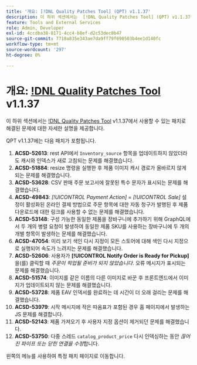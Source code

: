 ```yaml
---
title: '개요: [!DNL Quality Patches Tool] (QPT) v1.1.37'
description: 이 하위 섹션에서는  [!DNL Quality Patches Tool] (QPT) v1.1.37에서 사용할 수 있는 패치로 해결된 문제에 대한 자세한 설명을 제공합니다.
feature: Tools and External Services
role: Admin, Developer
exl-id: 4ccdba38-8171-4cc4-b8ef-d2c53dec0b47
source-git-commit: 7718a835e343ae7da9ff79f690503b4ee1d140fc
workflow-type: tm+mt
source-wordcount: '297'
ht-degree: 0%

---
```


# 개요: [!DNL Quality Patches Tool](QPT) v1.1.37

이 하위 섹션에서는 [!DNL Quality Patches Tool](QPT) v1.1.37에서 사용할 수 있는 패치로 해결된 문제에 대한 자세한 설명을 제공합니다.

QPT v1.1.37에는 다음 패치가 포함됩니다.

1. **ACSD-52613**: rest API에서 `Inventory_source` 항목을 업데이트하지 않았더라도 캐시와 인덱스가 새로 고침되는 문제를 해결했습니다.
1. **ACSD-51884**: resize 명령을 실행한 후 제품 이미지 캐시 경로가 올바르지 않게 되는 문제를 해결했습니다.
1. **ACSD-53628**: CSV 판매 주문 보고서에 잘못된 특수 문자가 표시되는 문제를 해결했습니다.
1. **ACSD-49843**: *[!UICONTROL Payment Action]* = *[!UICONTROL Sale]* 설정이 활성화된 온라인 결제 방법으로 주문 항목에 대한 자동 청구가 발행된 후 제품 다운로드에 대한 링크를 사용할 수 없는 문제를 해결했습니다.
1. **ACSD-53148**: 구성 가능한 동일한 제품을 장바구니에 추가하기 위해 GraphQL에서 두 개의 병렬 요청이 발생하여 동일한 제품 SKU를 사용하는 장바구니에 두 개의 개별 항목이 발생하는 문제를 해결했습니다.
1. **ACSD-47054**: 미리 보기 색인 다시 지정이 모든 스토어에 대해 색인 다시 지정으로 실행되어 속도가 느려지는 문제를 해결했습니다.
1. **ACSD-52606**: 사용자가 **[!UICONTROL Notify Order is Ready for Pickup]**&#x200B;을(를) 클릭할 때 *주문이 픽업될 준비가 되지 않았습니다*. 오류 메시지가 표시되는 문제를 해결했습니다.
1. **ACSD-51574**: 이미지를 같은 이름의 다른 이미지로 바꾼 후 프론트엔드에서 이미지가 업데이트되지 않는 문제를 해결했습니다.
1. **ACSD-53728**: 제품 EAV 인덱서를 완료하는 데 시간이 더 오래 걸리는 문제를 해결했습니다.
1. **ACSD-53979**: 시작 메시지에 작은 따옴표가 포함된 경우 홈 페이지에서 발생하는 JS 문제를 해결합니다.
1. **ACSD-52143**: 제품 가져오기 후 사용자 지정 옵션이 제거되던 문제를 해결했습니다.
1. **ACSD-53750**: 다중 스레드 `catalog_product_price` 다시 인덱싱하는 동안 *끊어진 파이프 또는 닫힌 연결을 수정*&#x200B;합니다.

왼쪽의 메뉴를 사용하여 특정 패치 페이지로 이동합니다.
